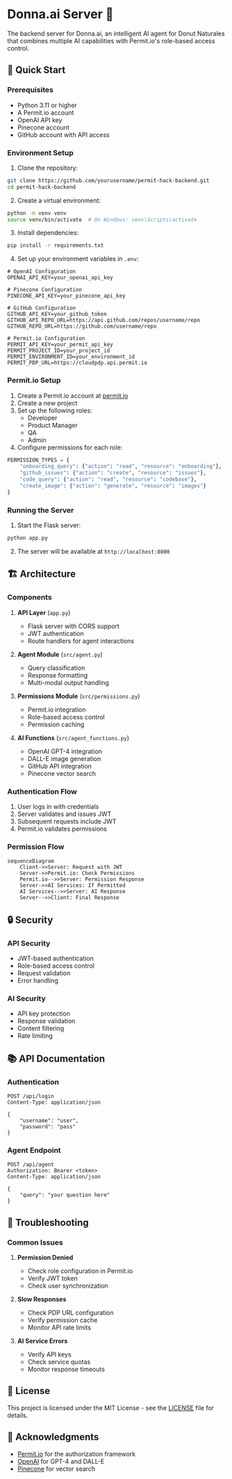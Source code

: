 # Donna.ai Server 🍩

The backend server for Donna.ai, an intelligent AI agent for Donut Naturales that combines multiple AI capabilities with Permit.io's role-based access control.

## 🚀 Quick Start

### Prerequisites

- Python 3.11 or higher
- A Permit.io account
- OpenAI API key
- Pinecone account
- GitHub account with API access

### Environment Setup

1. Clone the repository:
```bash
git clone https://github.com/yourusername/permit-hack-backend.git
cd permit-hack-backend
```

2. Create a virtual environment:
```bash
python -m venv venv
source venv/bin/activate  # On Windows: venv\Scripts\activate
```

3. Install dependencies:
```bash
pip install -r requirements.txt
```

4. Set up your environment variables in `.env`:
```env
# OpenAI Configuration
OPENAI_API_KEY=your_openai_api_key

# Pinecone Configuration
PINECONE_API_KEY=your_pinecone_api_key

# GitHub Configuration
GITHUB_API_KEY=your_github_token
GITHUB_API_REPO_URL=https://api.github.com/repos/username/repo
GITHUB_REPO_URL=https://github.com/username/repo

# Permit.io Configuration
PERMIT_API_KEY=your_permit_api_key
PERMIT_PROJECT_ID=your_project_id
PERMIT_ENVIRONMENT_ID=your_environment_id
PERMIT_PDP_URL=https://cloudpdp.api.permit.io
```

### Permit.io Setup

1. Create a Permit.io account at [permit.io](https://permit.io)
2. Create a new project
3. Set up the following roles:
   - Developer
   - Product Manager
   - QA
   - Admin
4. Configure permissions for each role:
```python
PERMISSION_TYPES = {
    "onboarding_query": {"action": "read", "resource": "onboarding"},
    "github_issues": {"action": "create", "resource": "issues"},
    "code_query": {"action": "read", "resource": "codebase"},
    "create_image": {"action": "generate", "resource": "images"}
}
```

### Running the Server

1. Start the Flask server:
```bash
python app.py
```

2. The server will be available at `http://localhost:8000`

## 🏗️ Architecture

### Components

1. **API Layer** (`app.py`)
   - Flask server with CORS support
   - JWT authentication
   - Route handlers for agent interactions

2. **Agent Module** (`src/agent.py`)
   - Query classification
   - Response formatting
   - Multi-modal output handling

3. **Permissions Module** (`src/permissions.py`)
   - Permit.io integration
   - Role-based access control
   - Permission caching

4. **AI Functions** (`src/agent_functions.py`)
   - OpenAI GPT-4 integration
   - DALL-E image generation
   - GitHub API integration
   - Pinecone vector search

### Authentication Flow

1. User logs in with credentials
2. Server validates and issues JWT
3. Subsequent requests include JWT
4. Permit.io validates permissions

### Permission Flow

```mermaid
sequenceDiagram
    Client->>Server: Request with JWT
    Server->>Permit.io: Check Permissions
    Permit.io-->>Server: Permission Response
    Server->>AI Services: If Permitted
    AI Services-->>Server: AI Response
    Server-->>Client: Final Response
```

## 🔒 Security

### API Security
- JWT-based authentication
- Role-based access control
- Request validation
- Error handling

### AI Security
- API key protection
- Response validation
- Content filtering
- Rate limiting


## 📚 API Documentation

### Authentication

```http
POST /api/login
Content-Type: application/json

{
    "username": "user",
    "password": "pass"
}
```

### Agent Endpoint

```http
POST /api/agent
Authorization: Bearer <token>
Content-Type: application/json

{
    "query": "your question here"
}
```

## 🔧 Troubleshooting

### Common Issues

1. **Permission Denied**
   - Check role configuration in Permit.io
   - Verify JWT token
   - Check user synchronization

2. **Slow Responses**
   - Check PDP URL configuration
   - Verify permission cache
   - Monitor API rate limits

3. **AI Service Errors**
   - Verify API keys
   - Check service quotas
   - Monitor response timeouts


## 📝 License

This project is licensed under the MIT License - see the [LICENSE](LICENSE) file for details.

## 🙏 Acknowledgments

- [Permit.io](https://permit.io) for the authorization framework
- [OpenAI](https://openai.com) for GPT-4 and DALL-E
- [Pinecone](https://pinecone.io) for vector search

